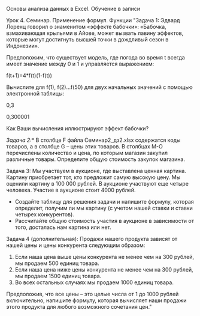 Основы анализа данных в Excel. Обучение в записи

Урок 4. Семинар. Применение формул. Функции
"Задача 1: Эдвард Лоренц говорил о знаменитом «эффекте бабочки»: «Бабочка, взмахивающая крыльями в Айове, может вызвать лавину эффектов, которые могут достигнуть высшей точки в дождливый сезон в Индонезии».

Предположим, что существует модель, где погода во время t всегда имеет значение между 0 и 1 и управляется выражением:

f(t+1)=4*f(t)(1-f(t))

Вычислите для f(1), f(2)…f(50) для двух начальных значений с помощью электронной таблицы:

0,3

0,300001

Как Ваши вычисления иллюстрируют эффект бабочки?

*Задача 2:** В столбце F файла Cеминар2_дз2.xlsx содержатся коды товаров, а в столбце G – цены этих товаров. В столбцах М-О перечислены количество и цена, по которым магазин закупил различные товары. Определите общую стоимость закупок магазина.

Задача 3: Мы участвуем в аукционе, где выставлена ценная картина. Картину приобретает тот, кто предложит самую высокую цену. Мы оценили картину в 100 000 рублей. В аукционе участвуют еще четыре человека. Участие в аукционе стоит 4000 рублей.

- Создайте таблицу для решения задачи и напишите формулу, которая определит, получим ли мы картину (с учетом нашей ставки и ставки четырех конкурентов).
- Рассчитайте общую стоимость участия в аукционе в зависимости от того, досталась нам картина или нет.

Задача 4 (дополнительная): Продажи нашего продукта зависят от нашей цены и цены конкурента следующим образом:

1. Если наша цена выше цены конкурента не менее чем на 300 рублей, мы продаем 500 единиц товара.
2. Если наша цена ниже цены конкурента не менее чем на 300 рублей, мы продаем 1500 единиц товара.
3. Во всех остальных случаях мы продаем 1000 единиц товара.

Предположив, что все цены – это целые числа от 1 до 1000  рублей включительно, напишите формулу, которая вычисляет наши продажи этого продукта для любого возможного сочетания цен."